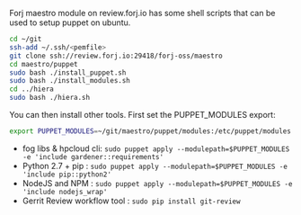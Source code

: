 Forj maestro module on review.forj.io has some shell scripts that can be used to setup puppet on ubuntu.

```sh
cd ~/git
ssh-add ~/.ssh/<pemfile>
git clone ssh://review.forj.io:29418/forj-oss/maestro
cd maestro/puppet
sudo bash ./install_puppet.sh
sudo bash ./install_modules.sh
cd ../hiera
sudo bash ./hiera.sh
```

You can then install other tools.  First set the PUPPET_MODULES export:
```sh
export PUPPET_MODULES=~/git/maestro/puppet/modules:/etc/puppet/modules
```

* fog libs & hpcloud cli: ```sudo puppet apply --modulepath=$PUPPET_MODULES -e 'include gardener::requirements'```
* Python 2.7 + pip : ```sudo puppet apply --modulepath=$PUPPET_MODULES -e 'include pip::python2'```
* NodeJS and NPM : ```sudo puppet apply --modulepath=$PUPPET_MODULES -e 'include nodejs_wrap'```
* Gerrit Review workflow tool : ```sudo pip install git-review```
